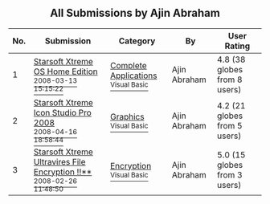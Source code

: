 ﻿<div align="center">

## All Submissions by Ajin Abraham

</div>

No.  | Submission | Category | By   | User Rating
---- | ---------- | -------- | ---- | -----------
1 | [Starsoft Xtreme OS Home Edition<br /><sup>2008-03-13 15:15:22</sup>](https://github.com/Planet-Source-Code/ajin-abraham-starsoft-xtreme-os-home-edition__1-70272) | [Complete Applications<br /><sup>Visual Basic</sup>](../ByCategory/complete-applications__1-27.md) | Ajin Abraham | 4.8 (38 globes from 8 users)
2 | [Starsoft Xtreme Icon Studio Pro 2008<br /><sup>2008-04-16 18:58:44</sup>](https://github.com/Planet-Source-Code/ajin-abraham-starsoft-xtreme-icon-studio-pro-2008__1-70438) | [Graphics<br /><sup>Visual Basic</sup>](../ByCategory/graphics__1-46.md) | Ajin Abraham | 4.2 (21 globes from 5 users)
3 | [Starsoft Xtreme Ultravires File Encryption \!\!\*\*<br /><sup>2008-02-26 11:48:50</sup>](https://github.com/Planet-Source-Code/ajin-abraham-starsoft-xtreme-ultravires-file-encryption__1-70285) | [Encryption<br /><sup>Visual Basic</sup>](../ByCategory/encryption__1-48.md) | Ajin Abraham | 5.0 (15 globes from 3 users)
